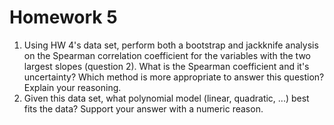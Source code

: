 # Homework 5

1. Using HW 4's data set, perform both a bootstrap and jackknife analysis on the Spearman correlation coefficient for the variables with the two largest slopes (question 2). What is the Spearman coefficient and it's uncertainty? Which method is more appropriate to answer this question? Explain your reasoning. 
1. Given this data set, what polynomial model (linear, quadratic, ...) best fits the data? Support your answer with a numeric reason. 
